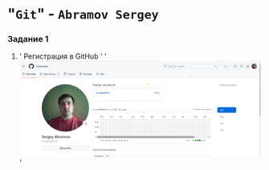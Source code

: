 # "`Git`" - `Abramov Sergey`

### Задание 1

1. ' Регистрация в GitHub '
   '![Registration](https://github.com/smabramov/my-repository/blob/789213fd69722e95aac427a7d7225f1d4955f8a3/img/Registration.png)' 
